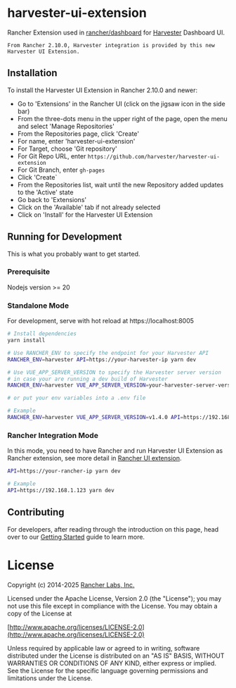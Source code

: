 # harvester-ui-extension

Rancher Extension used in [rancher/dashboard](https://github.com/rancher/dashboard) for [Harvester](https://harvesterhci.io) Dashboard UI.

`
From Rancher 2.10.0, Harvester integration is provided by this new Harvester UI Extension.
`

## Installation

To install the Harvester UI Extension in Rancher 2.10.0 and newer:

- Go to 'Extensions' in the Rancher UI (click on the jigsaw icon in the side bar)
- From the three-dots menu in the upper right of the page, open the menu and select 'Manage Repositories'
- From the Repositories page, click 'Create'
- For name, enter 'harvester-ui-extension'
- For Target, choose 'Git repository'
- For Git Repo URL, enter `https://github.com/harvester/harvester-ui-extension`
- For Git Branch, enter `gh-pages`
- Click 'Create`
- From the Repositories list, wait until the new Repository added updates to the 'Active' state
- Go back to 'Extensions'
- Click on the 'Available' tab if not already selected
- Click on 'Install' for the Harvester UI Extension

## Running for Development

This is what you probably want to get started.

### Prerequisite

Nodejs version >= 20


### Standalone Mode

For development, serve with hot reload at https://localhost:8005

```bash
# Install dependencies
yarn install

# Use RANCHER_ENV to specify the endpoint for your Harvester API
RANCHER_ENV=harvester API=https://your-harvester-ip yarn dev

# Use VUE_APP_SERVER_VERSION to specify the Harvester server version
# in case your are running a dev build of Harvester
RANCHER_ENV=harvester VUE_APP_SERVER_VERSION=your-harvester-server-version API=https://your-harvester-ip yarn dev

# or put your env variables into a .env file

# Example
RANCHER_ENV=harvester VUE_APP_SERVER_VERSION=v1.4.0 API=https://192.168.1.123 yarn dev
```

### Rancher Integration Mode

In this mode, you need to have Rancher and run Harvester UI Extension as Rancher extension, see more detail in [Rancher UI extension](https://extensions.rancher.io/extensions/next/extensions-getting-started#running-the-app).

```bash
API=https://your-rancher-ip yarn dev

# Example
API=https://192.168.1.123 yarn dev
```

## Contributing

For developers, after reading through the introduction on this page, head over to our [Getting Started](https://extensions.rancher.io/extensions/next/extensions-getting-started) guide to learn more.

License
=======
Copyright (c) 2014-2025 [Rancher Labs, Inc.](http://rancher.com)

Licensed under the Apache License, Version 2.0 (the "License");
you may not use this file except in compliance with the License.
You may obtain a copy of the License at

[http://www.apache.org/licenses/LICENSE-2.0](http://www.apache.org/licenses/LICENSE-2.0)

Unless required by applicable law or agreed to in writing, software
distributed under the License is distributed on an "AS IS" BASIS,
WITHOUT WARRANTIES OR CONDITIONS OF ANY KIND, either express or implied.
See the License for the specific language governing permissions and
limitations under the License.
